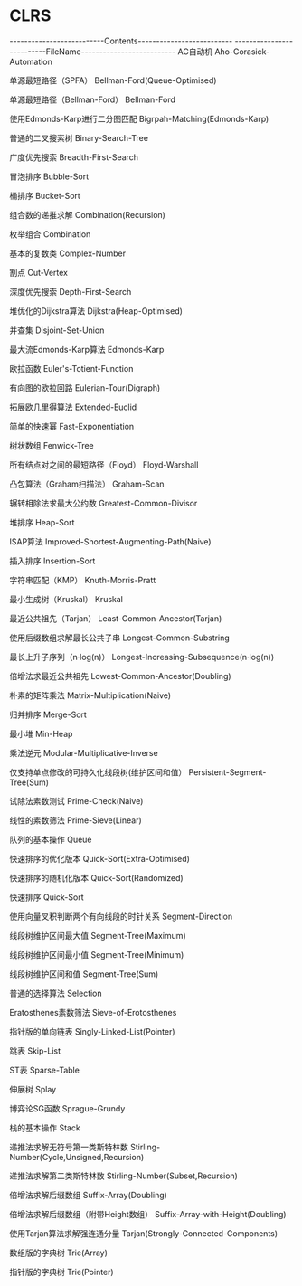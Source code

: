 # CLRS
--------------------------Contents--------------------------	--------------------------FileName--------------------------
AC自动机	Aho-Corasick-Automation

单源最短路径（SPFA）	Bellman-Ford(Queue-Optimised)

单源最短路径（Bellman-Ford）	Bellman-Ford

使用Edmonds-Karp进行二分图匹配	Bigrpah-Matching(Edmonds-Karp)

普通的二叉搜索树	Binary-Search-Tree

广度优先搜索	Breadth-First-Search

冒泡排序	Bubble-Sort

桶排序	Bucket-Sort

组合数的递推求解	Combination(Recursion)

枚举组合	Combination

基本的复数类	Complex-Number

割点	Cut-Vertex

深度优先搜索	Depth-First-Search

堆优化的Dijkstra算法	Dijkstra(Heap-Optimised)

并查集	Disjoint-Set-Union

最大流Edmonds-Karp算法	Edmonds-Karp

欧拉函数	Euler's-Totient-Function

有向图的欧拉回路	Eulerian-Tour(Digraph)

拓展欧几里得算法	Extended-Euclid

简单的快速幂	Fast-Exponentiation

树状数组	Fenwick-Tree

所有结点对之间的最短路径（Floyd）	Floyd-Warshall

凸包算法（Graham扫描法）	Graham-Scan

辗转相除法求最大公约数	Greatest-Common-Divisor

堆排序	Heap-Sort

ISAP算法	Improved-Shortest-Augmenting-Path(Naive)

插入排序	Insertion-Sort

字符串匹配（KMP）	Knuth-Morris-Pratt

最小生成树（Kruskal）	Kruskal

最近公共祖先（Tarjan）	Least-Common-Ancestor(Tarjan)

使用后缀数组求解最长公共子串	Longest-Common-Substring

最长上升子序列（n·log(n)）	Longest-Increasing-Subsequence(n·log(n))

倍增法求最近公共祖先	Lowest-Common-Ancestor(Doubling)

朴素的矩阵乘法	Matrix-Multiplication(Naive)

归并排序	Merge-Sort

最小堆	Min-Heap

乘法逆元	Modular-Multiplicative-Inverse

仅支持单点修改的可持久化线段树(维护区间和值）	Persistent-Segment-Tree(Sum)

试除法素数测试	Prime-Check(Naive)

线性的素数筛法	Prime-Sieve(Linear)

队列的基本操作	Queue

快速排序的优化版本	Quick-Sort(Extra-Optimised)

快速排序的随机化版本	Quick-Sort(Randomized)

快速排序	Quick-Sort

使用向量叉积判断两个有向线段的时针关系	Segment-Direction

线段树维护区间最大值	Segment-Tree(Maximum)

线段树维护区间最小值	Segment-Tree(Minimum)

线段树维护区间和值	Segment-Tree(Sum)

普通的选择算法	Selection

Eratosthenes素数筛法	Sieve-of-Erotosthenes

指针版的单向链表	Singly-Linked-List(Pointer)

跳表	Skip-List

ST表	Sparse-Table

伸展树	Splay

博弈论SG函数	Sprague-Grundy

栈的基本操作	Stack

递推法求解无符号第一类斯特林数	Stirling-Number(Cycle,Unsigned,Recursion)

递推法求解第二类斯特林数	Stirling-Number(Subset,Recursion)

倍增法求解后缀数组	Suffix-Array(Doubling)

倍增法求解后缀数组（附带Height数组）	Suffix-Array-with-Height(Doubling)

使用Tarjan算法求解强连通分量	Tarjan(Strongly-Connected-Components)

数组版的字典树	Trie(Array)

指针版的字典树	Trie(Pointer)

